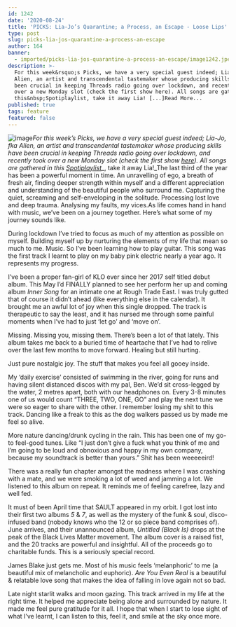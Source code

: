 ```yaml
---
id: 1242
date: '2020-08-24'
title: 'PICKS: Lia-Jo’s Quarantine; a Process, an Escape - Loose Lips'
type: post
slug: picks-lia-jos-quarantine-a-process-an-escape
author: 164
banner:
  - imported/picks-lia-jos-quarantine-a-process-an-escape/image1242.jpeg
description: >-
  For this week&rsquo;s Picks, we have a very special guest indeed; Lia-Jo, fka
  Alien, an artist and transcendental tastemaker whose producing skills have
  been crucial in keeping Threads radio going over lockdown, and recently took
  over a new Monday slot (check the first show here). All songs are gathered in
  this&nbsp;Spotiplaylist, take it away Lia! [...]Read More...
published: true
tags: feature
featured: false
---
```

![image](../imported/picks-lia-jos-quarantine-a-process-an-escape/image1242.jpeg)_For this week’s Picks, we have a very special guest indeed; Lia-Jo, fka Alien, an artist and transcendental tastemaker whose producing skills have been crucial in keeping Threads radio going over lockdown, and recently took over a new Monday slot (check the first show [here](https://www.mixcloud.com/ThreadsRadio/lia-jo-10-aug-20/?fbclid=IwAR2D5LwzCkB7m0kvtUPfQeRMTzwfFISdFbVtlcr5x-FG8Qb1i7KH3NOfyUE)). All songs are gathered in this_ [_Spotiplaylist_](https://open.spotify.com/playlist/2giLypwNlGgjlj7vcTdJls?si=4uN3grSeRN27B8FNmjNVQQ)_, take it away Lia!_The last third of the year has been a powerful moment in time. An unravelling of ego, a breath of fresh air, finding deeper strength within myself and a different appreciation and understanding of the beautiful people who surround me. Capturing the quiet, screaming and self-enveloping in the solitude. Processing lost love and deep trauma. Analysing my faults, my vices.As life comes hand in hand with music, we’ve been on a journey together. Here’s what some of my journey sounds like.

During lockdown I’ve tried to focus as much of my attention as possible on myself. Building myself up by nurturing the elements of my life that mean so much to me. Music. So I’ve been learning how to play guitar. This song was the first track I learnt to play on my baby pink electric nearly a year ago. It represents my progress.

I’ve been a proper fan-girl of KLO ever since her 2017 self titled debut album. This May I’d FINALLY planned to see her perform her up and coming album _Inner Song_ for an intimate one at Rough Trade East. I was truly gutted that of course it didn’t ahead (like everything else in the calendar). It brought me an awful lot of joy when this single dropped. The track is therapeutic to say the least, and it has nursed me through some painful moments when I’ve had to just ‘let go’ and ‘move on’.

Missing. Missing you, missing them. There’s been a lot of that lately. This album takes me back to a buried time of heartache that I’ve had to relive over the last few months to move forward. Healing but still hurting.

Just pure nostalgic joy. The stuff that makes you feel all gooey inside.

My ‘daily exercise’ consisted of swimming in the river, going for runs and having silent distanced discos with my pal, Ben. We’d sit cross-legged by the water, 2 metres apart, both with our headphones on. Every 3-8 minutes one of us would count “THREE, TWO, ONE, GO” and play the next tune we were so eager to share with the other. I remember losing my shit to this track. Dancing like a freak to this as the dog walkers passed us by made me feel so alive.

More nature dancing/drunk cycling in the rain. This has been one of my go-to feel-good tunes. Like “I just don’t give a fuck what you think of me and I’m going to be loud and obnoxious and happy in my own company, because my soundtrack is better than yours.” Shit has been weeeeeird!

There was a really fun chapter amongst the madness where I was crashing with a mate, and we were smoking a lot of weed and jamming a lot. We listened to this album on repeat. It reminds me of feeling carefree, lazy and well fed.

It must of been April time that SAULT appeared in my orbit. I got lost into their first two albums _5_ & _7_, as well as the mystery of the funk & soul, disco-infused band (nobody knows who the 12 or so piece band comprises of). June arrives, and their unannounced album, _Untitled (Black Is)_ drops at the peak of the Black Lives Matter movement. The album cover is a raised fist, and the 20 tracks are powerful and insightful. All of the proceeds go to charitable funds. This is a seriously special record.

James Blake just gets me. Most of his music feels ‘melanphoric’ to me (a beautiful mix of melancholic and euphoric). _Are You Even Real_ is a beautiful & relatable love song that makes the idea of falling in love again not so bad.

Late night starlit walks and moon gazing. This track arrived in my life at the right time. It helped me appreciate being alone and surrounded by nature. It made me feel pure gratitude for it all. I hope that when I start to lose sight of what I’ve learnt, I can listen to this, feel it, and smile at the sky once more.